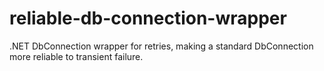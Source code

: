 # reliable-db-connection-wrapper
.NET DbConnection wrapper for retries, making a standard DbConnection more reliable to transient failure.

